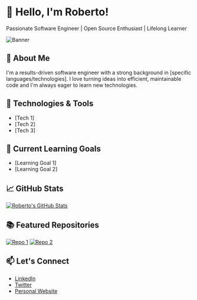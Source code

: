 # 👋 Hello, I'm Roberto!

Passionate Software Engineer | Open Source Enthusiast | Lifelong Learner

![Banner](banner_image_url)

## 🚀 About Me

I'm a results-driven software engineer with a strong background in [specific languages/technologies]. I love turning ideas into efficient, maintainable code and I'm always eager to learn new technologies.

## 🔧 Technologies & Tools

- [Tech 1]
- [Tech 2]
- [Tech 3]

## 🌱 Current Learning Goals

- [Learning Goal 1]
- [Learning Goal 2]

## 📈 GitHub Stats

[![Roberto's GitHub Stats](https://github-readme-stats.vercel.app/api?username=your_username&show_icons=true&hide_title=true&hide=prs&count_private=true&theme=radical)](https://github.com/your_username)

## 📚 Featured Repositories

[![Repo 1](https://github-readme-stats.vercel.app/api/pin/?username=your_username&repo=repo_1&show_owner=true&theme=radical)](https://github.com/your_username/repo_1)
[![Repo 2](https://github-readme-stats.vercel.app/api/pin/?username=your_username&repo=repo_2&show_owner=true&theme=radical)](https://github.com/your_username/repo_2)

## 📫 Let's Connect


- [LinkedIn](https://www.linkedin.com/in/your_profile)
- [Twitter](https://twitter.com/your_handle)
- [Personal Website](https://www.yourwebsite.com)
